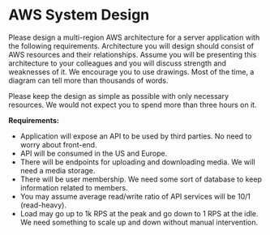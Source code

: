 # AWS System Design

Please design a multi-region AWS architecture for a server 
application with the following requirements. Architecture 
you will design should consist of AWS resources and their 
relationships. Assume you will be presenting this architecture 
to your colleagues and you will discuss strength and weaknesses
of it. We encourage you to use drawings. Most of the time, 
a diagram can tell more than thousands of words.

Please keep the design as simple as possible with only 
necessary resources. We would not expect you to spend more
than three hours on it.

**Requirements:**
* Application will expose an API to be used by third parties. No need to worry about front-end.
* API will be consumed in the US and Europe.
* There will be endpoints for uploading and downloading media. We will need a media storage.
* There will be user membership. We need some sort of database to keep information related to members.
* You may assume average read/write ratio of API services will be 10/1 (read-heavy).
* Load may go up to 1k RPS at the peak and go down to 1 RPS at the idle. We need something to scale up and down without manual intervention.
